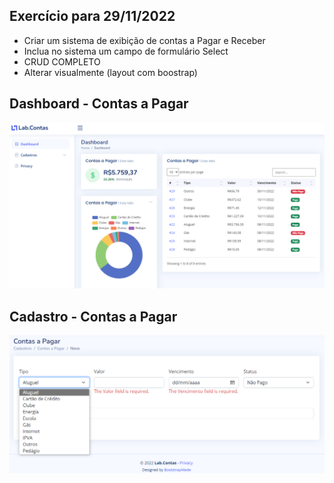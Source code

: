 ## Exercício para 29/11/2022

* Criar um sistema de exibição de contas a Pagar e Receber
* Inclua no sistema um campo de formulário Select
* CRUD COMPLETO
* Alterar visualmente (layout com boostrap)

## Dashboard - Contas a Pagar
![Lab.Contas - Dashboard](https://github.com/andressatt/learning-aspnetcore/blob/main/Lab.Contas/print/contas-pagar-dashboard.PNG?raw=true)

## Cadastro - Contas a Pagar
![Lab.Contas - Cadastro](https://github.com/andressatt/learning-aspnetcore/blob/main/Lab.Contas/print/conta-pagar-cadastro-select.PNG?raw=true)
